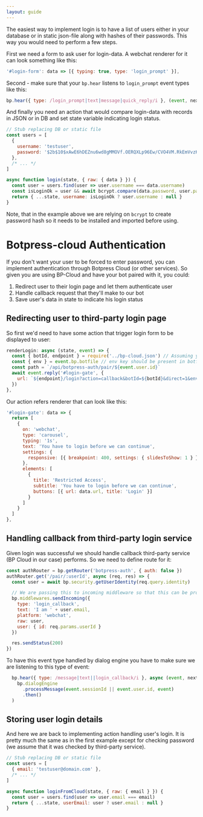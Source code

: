 ```yaml
---
layout: guide
---
```


The easiest way to implement login is to have a list of users either in your database or in static json-file along with hashes of their passwords. This way you would need to perform a few steps.

First we need a form to ask user for login-data. A webchat renderer for it can look something like this:

```js
'#login-form': data => [{ typing: true, type: 'login_prompt' }],
```

Second - make sure that your `bp.hear` listens to `login_prompt` event types like this:

```js
bp.hear({ type: /login_prompt|text|message|quick_reply/i }, (event, next) => { /* ... */ })
```

And finally you need an action that would compare login-data with records in JSON or in DB and set state variable indicating login status.

```js
// Stub replacing DB or static file
const users = [
  {
    username: 'testuser',
    password: '$2b$10$xAwE6hDEZnu6wd8gMMOVf.OERQXLp96Ew/CVO4VM.RkEmVvzKdpya' // Hashed 'myPlaintextPassword'
  },
  /* ... */
]

async function login(state, { raw: { data } }) {
  const user = users.find(user => user.username === data.username)
  const isLoginOk = user && await bcrypt.compare(data.password, user.password)
  return { ...state, username: isLoginOk ? user.username : null }
}
```

Note, that in the example above we are relying on `bcrypt` to create password hash so it needs to be installed and imported before using.

# Botpress-cloud Authentication

If you don't want your user to be forced to enter password, you can implement authentication through Botpress Cloud (or other services). So given you are using BP-Cloud and have your bot paired with it, you could:

1. Redirect user to their login page and let them authenticate user
2. Handle callback request that they'll make to our bot
3. Save user's data in state to indicate his login status

## Redirecting user to third-party login page

So first we'd need to have some action that trigger login form to be displayed to user:

```js
renderLogin: async (state, event) => {
  const { botId, endpoint } = require('../bp-cloud.json') // Assuming you have paired your bot with Botpress Cloud
  const { env } = event.bp.botfile // env key should be present in botfile
  const path = `/api/botpress-auth/pair/${event.user.id}`
  await event.reply('#login-gate', {
    url: `${endpoint}/login?action=callback&botId=${botId}&direct=1&env=${env}&callbackPath=${path}`
  })
},
```

Our action refers renderer that can look like this:

```js
'#login-gate': data => {
  return [
    {
      on: 'webchat',
      type: 'carousel',
      typing: '1s',
      text: 'You have to login before we can continue',
      settings: {
        responsive: [{ breakpoint: 400, settings: { slidesToShow: 1 } }]
      },
      elements: [
        {
          title: 'Restricted Access',
          subtitle: 'You have to login before we can continue',
          buttons: [{ url: data.url, title: 'Login' }]
        }
      ]
    }
  ]
},
```

## Handling callback from third-party login service

Given login was successful we should handle callback third-party service (BP Cloud in our case) performs.
So we need to define route for it:

```js
const authRouter = bp.getRouter('botpress-auth', { auth: false })
authRouter.get('/pair/:userId', async (req, res) => {
  const user = await bp.security.getUserIdentity(req.query.identity)

  // We are passing this to incoming middleware so that this can be processed as a message
  bp.middlewares.sendIncoming({
    type: 'login_callback',
    text: 'I am ' + user.email,
    platform: 'webchat',
    raw: user,
    user: { id: req.params.userId }
  })

  res.sendStatus(200)
})
```

To have this event type handled by dialog engine you have to make sure we are listening to this type of event:

```js
  bp.hear({ type: /message|text||login_callback/i }, async (event, next) =>
    bp.dialogEngine
      .processMessage(event.sessionId || event.user.id, event)
      .then()
  )
```

## Storing user login details

And here we are back to implementing action handling user's login. It is pretty much the same as in the first example except for checking password (we assume that it was checked by third-party service).

```js
// Stub replacing DB or static file
const users = [
  { email: 'testuser@domain.com' },
  /* ... */
]

async function loginFromCloud(state, { raw: { email } }) {
  const user = users.find(user => user.email === email)
  return { ...state, userEmail: user ? user.email : null }
}
```
